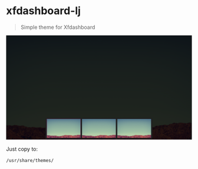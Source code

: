 # xfdashboard-lj
> Simple theme for Xfdashboard

![Screenshoot](xfdashboard-lj/xfdashboard-1.0/screenshot-xfdashboard-lj.png?raw=true "Screenshoot")

Just copy to:
```
/usr/share/themes/
```
